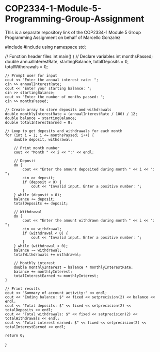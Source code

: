 # COP2334-1-Module-5-Programming-Group-Assignment
This is a separate repository link of the COP2334-1 Module 5 Group Programming Assignment on behalf of Marcello Gonzalez

#include <iostream>
#include <iomanip>
using namespace std;

// Function header files
int main() {
    // Declare variables
    int monthsPassed;
    double annualInterestRate, startingBalance, totalDeposits = 0, totalWithdrawals = 0;

    // Prompt user for input
    cout << "Enter the annual interest rate: ";
    cin >> annualInterestRate;
    cout << "Enter your starting balance: ";
    cin >> startingBalance;
    cout << "Enter the number of months passed: ";
    cin >> monthsPassed;

    // Create array to store deposits and withdrawals
    double monthlyInterestRate = (annualInterestRate / 100) / 12;
    double balance = startingBalance;
    double totalInterestEarned = 0;

    // Loop to get deposits and withdrawals for each month
    for (int i = 1; i <= monthsPassed; i++) {
        double deposit, withdrawal;

        // Print month number
        cout << "Month " << i << ":" << endl;

        // Deposit
        do {
            cout << "Enter the amount deposited during month " << i << ": ";
            cin >> deposit;
            if (deposit < 0) {
                cout << "Invalid input. Enter a positive number: ";
            }
        } while (deposit < 0);
        balance += deposit;
        totalDeposits += deposit;

        // Withdrawal
        do {
            cout << "Enter the amount withdrawn during month " << i << ": ";
            cin >> withdrawal;
            if (withdrawal < 0) {
                cout << "Invalid input. Enter a positive number: ";
            }
        } while (withdrawal < 0);
        balance -= withdrawal;
        totalWithdrawals += withdrawal;

        // Monthly interest
        double monthlyInterest = balance * monthlyInterestRate;
        balance += monthlyInterest;
        totalInterestEarned += monthlyInterest;
    }

    // Print results
    cout << "Summary of account activity:" << endl;
    cout << "Ending balance: $" << fixed << setprecision(2) << balance << endl;
    cout << "Total deposits: $" << fixed << setprecision(2) << totalDeposits << endl;
    cout << "Total withdrawals: $" << fixed << setprecision(2) << totalWithdrawals << endl;
    cout << "Total interest earned: $" << fixed << setprecision(2) << totalInterestEarned << endl;

    return 0;
}

